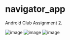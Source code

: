 # navigator_app
Android Club Assignment 2.

![image](https://user-images.githubusercontent.com/64188419/117864969-05bb8e80-b2b3-11eb-82e4-1fb5c50a9cae.png)
![image](https://user-images.githubusercontent.com/64188419/117865005-0d7b3300-b2b3-11eb-9a63-26f73d79a6e9.png)
![image](https://user-images.githubusercontent.com/64188419/117865028-13711400-b2b3-11eb-82a5-96ecca86e07d.png)
